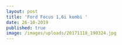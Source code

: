 ```yaml
---
layout: post
title: 'Ford Focus 1,6i kombi '
date: 26-10-2019
published: true
image: /images/uploads/20171118_190324.jpg
---
```


